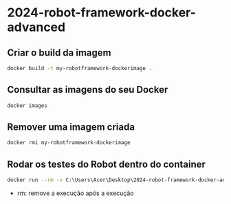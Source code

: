 # 2024-robot-framework-docker-advanced

## Criar o build da imagem

```bash
docker build -t my-robotframework-dockerimage .
```

## Consultar as imagens do seu Docker

```bash
docker images
```

## Remover uma imagem criada

```bash
docker rmi my-robotframework-dockerimage
```

## Rodar os testes do Robot dentro do container


```bash
docker run --rm -v C:\Users\Acer\Desktop\2024-robot-framework-docker-advanced\tests:/opt/robotframework/tests -v C:\Users\Acer\Desktop\2024-robot-framework-docker-advanced\results:/opt/robotframework/results my-robotframework-dockerimage:latest robot -d /opt/robotframework/results /opt/robotframework/tests

```

- rm: remove a execução após a execução
